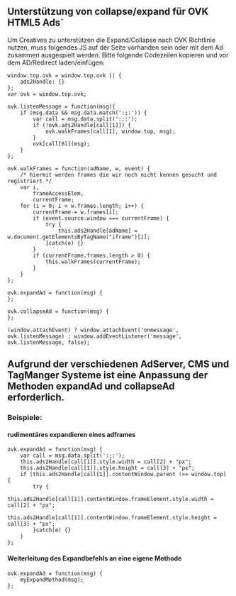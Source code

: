 ## Unterstützung von collapse/expand für OVK HTML5 Ads`

Um Creatives zu unterstützen die Expand/Collapse nach OVK Richtlinie nutzen,
muss folgendes JS auf der Seite vorhanden sein oder mit dem Ad zusammen ausgespielt werden.
Bitte folgende Codezeilen kopieren und vor dem AD/Redirect laden/einfügen:

```
window.top.ovk = window.top.ovk || {
    ads2Handle: {}
};
var ovk = window.top.ovk;

ovk.listenMessage = function(msg){
    if (msg.data && msg.data.match(':;:')) {
        var call = msg.data.split(':;:');
        if (!ovk.ads2Handle[call[1]]) {
            ovk.walkFrames(call[1], window.top, msg);
        }
        ovk[call[0]](msg);
    }
};

ovk.walkFrames = function(adName, w, event) {
    /* hiermit werden frames die wir noch nicht kennen gesucht und registriert */
    var i,
        frameAccessElem,
        currentFrame;
    for (i = 0; i < w.frames.length; i++) {
        currentFrame = w.frames[i];
        if (event.source.window === currentFrame) {
            try {
                this.ads2Handle[adName] = w.document.getElementsByTagName("iframe")[i];
            }catch(e) {}
        }
        if (currentFrame.frames.length > 0) {
            this.walkFrames(currentFrame);
        }
    }
};

ovk.expandAd = function(msg) {
};

ovk.collapseAd = function(msg) {
};

(window.attachEvent) ? window.attachEvent('onmessage', ovk.listenMessage) : window.addEventListener('message', ovk.listenMessage, false);
```

## Aufgrund der verschiedenen AdServer, CMS und TagManger Systeme ist eine Anpassung der Methoden expandAd und collapseAd erforderlich.
### Beispiele:

#### rudimentäres expandieren eines adframes
```
ovk.expandAd = function(msg) {
    var call = msg.data.split(':;:');
    this.ads2Handle[call[1]].style.width = call[2] + "px";
    this.ads2Handle[call[1]].style.height = call[3] + "px";
    if (this.ads2Handle[call[1]].contentWindow.parent !== window.top) {
        try {
            this.ads2Handle[call[1]].contentWindow.frameElement.style.width = call[2] + "px";
            this.ads2Handle[call[1]].contentWindow.frameElement.style.height = call[3] + "px";
        }catch(e) {}
    }
};
```

#### Weiterleitung des Expandbefehls an eine eigene Methode
```
ovk.expandAd = function(msg) {
    myExpandMethod(msg);
};
```
